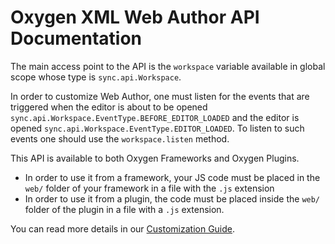 Oxygen XML Web Author API Documentation
=======================================


The main access point to the API is the `workspace` variable available in global scope whose type is
`sync.api.Workspace`.

In order to customize Web Author, one must listen for the events that are triggered when the editor is
about to be opened `sync.api.Workspace.EventType.BEFORE_EDITOR_LOADED` and the editor is opened
 `sync.api.Workspace.EventType.EDITOR_LOADED`. To listen to such events one should use the 
 `workspace.listen` method.

This API is available to both Oxygen Frameworks and Oxygen Plugins.
 - In order to use it from a framework, your JS code must be placed in the `web/` folder of your 
 framework in a file with the `.js` extension
 - In order to use it from a plugin, the code must be placed inside the `web/` folder of the plugin 
 in a file with a `.js` extension.

You can read more details in our [Customization Guide](https://www.oxygenxml.com/doc/ug-waCustom/).

